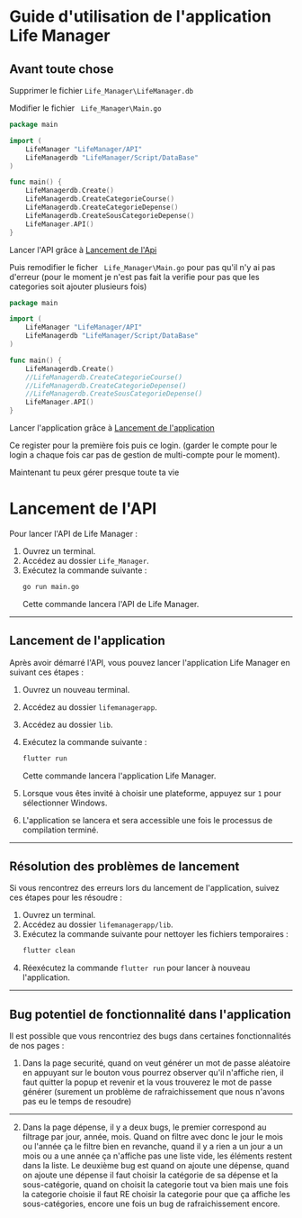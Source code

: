 # Guide d'utilisation de l'application Life Manager

## Avant toute chose 

Supprimer le fichier ```Life_Manager\LifeManager.db```

Modifier le fichier ``` Life_Manager\Main.go```

```go
package main

import (
	LifeManager "LifeManager/API"
	LifeManagerdb "LifeManager/Script/DataBase"
)

func main() {
	LifeManagerdb.Create()
	LifeManagerdb.CreateCategorieCourse()
	LifeManagerdb.CreateCategorieDepense()
	LifeManagerdb.CreateSousCategorieDepense()
	LifeManager.API()
}
```

Lancer l'API grâce à [Lancement de l'Api](#lancement-de-lapi)

Puis remodifier le ficher ``` Life_Manager\Main.go``` pour pas qu'il n'y ai pas d'erreur (pour le moment je n'est pas fait la verifie pour pas que les categories soit ajouter plusieurs fois)

```go
package main

import (
	LifeManager "LifeManager/API"
	LifeManagerdb "LifeManager/Script/DataBase"
)

func main() {
	LifeManagerdb.Create()
	//LifeManagerdb.CreateCategorieCourse()
	//LifeManagerdb.CreateCategorieDepense()
	//LifeManagerdb.CreateSousCategorieDepense()
	LifeManager.API()
}
```

Lancer l'application grâce à [Lancement de l'application](#lancement-de-lapplication)

Ce register pour la première fois puis ce login. (garder le compte pour le login a chaque fois car pas de gestion de multi-compte pour le moment).

Maintenant tu peux gérer presque toute ta vie


# Lancement de l'API

Pour lancer l'API de Life Manager :

1. Ouvrez un terminal.
2. Accédez au dossier `Life_Manager`.
3. Exécutez la commande suivante :
    ```bash
    go run main.go
    ```
   Cette commande lancera l'API de Life Manager.

---

## Lancement de l'application

Après avoir démarré l'API, vous pouvez lancer l'application Life Manager en suivant ces étapes :

1. Ouvrez un nouveau terminal.
2. Accédez au dossier `lifemanagerapp`.
3. Accédez au dossier `lib`.
4. Exécutez la commande suivante :
    ```bash
    flutter run
    ```
   Cette commande lancera l'application Life Manager.

5. Lorsque vous êtes invité à choisir une plateforme, appuyez sur `1` pour sélectionner Windows.

6. L'application se lancera et sera accessible une fois le processus de compilation terminé.

---

## Résolution des problèmes de lancement

Si vous rencontrez des erreurs lors du lancement de l'application, suivez ces étapes pour les résoudre :

1. Ouvrez un terminal.
2. Accédez au dossier `lifemanagerapp/lib`.
3. Exécutez la commande suivante pour nettoyer les fichiers temporaires :
    ```bash
    flutter clean
    ```
4. Réexécutez la commande `flutter run` pour lancer à nouveau l'application.

---

## Bug potentiel de fonctionnalité dans l'application

Il est possible que vous rencontriez des bugs dans certaines fonctionnalités de nos pages :

1. Dans la page securité, quand on veut générer un mot de passe aléatoire en appuyant sur le bouton vous pourrez observer qu'il n'affiche rien, il faut quitter la popup et revenir et la vous trouverez le mot de passe générer (surement un problème de rafraichissement que nous n'avons pas eu le temps de resoudre)

---

2. Dans la page dépense, il y a deux bugs, le premier correspond au filtrage par jour, année, mois. Quand on filtre avec donc le jour le mois ou l'année ça le filtre bien en revanche, quand il y a rien a un jour a un mois ou a une année ça n'affiche pas une liste vide, les éléments restent dans la liste.  Le deuxième bug est quand on ajoute une dépense, quand on ajoute une dépense il faut choisir la catégorie de sa dépense et la sous-catégorie, quand on choisit la categorie tout va bien mais une fois la categorie choisie il faut RE choisir la categorie pour que ça affiche les sous-catégories, encore une fois un bug de rafraichissement encore.



